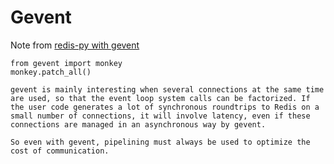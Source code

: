 # Gevent

Note from [redis-py with gevent](http://stackoverflow.com/questions/10928481/redis-py-with-gevent)
```
from gevent import monkey
monkey.patch_all()

gevent is mainly interesting when several connections at the same time are used, so that the event loop system calls can be factorized. If the user code generates a lot of synchronous roundtrips to Redis on a small number of connections, it will involve latency, even if these connections are managed in an asynchronous way by gevent.

So even with gevent, pipelining must always be used to optimize the cost of communication.
```
